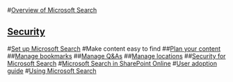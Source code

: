 #[Overview of Microsoft Search](overview-microsoft-search.md)
## [Security](security.md)
#[Set up Microsoft Search](setup-microsoft-search.md)
#Make content easy to find
##[Plan your content](plan-your-content.md)
##[Manage bookmarks](manage-bookmarks.md)
##[Manage Q&As](manage-qas.md)
##[Manage locations](manage-locations.md)
##[Security for Microsoft Search](security.md)
#[Microsoft Search in SharePoint Online](get-started-search-in-sharepoint-online.md)
#[User adoption guide](user-adoption-guide.md)
#[Using Microsoft Search](use/about-microsoft-search.md)
